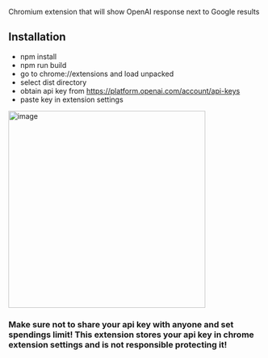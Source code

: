 Chromium extension that will show OpenAI response next to Google results

## Installation
- npm install
- npm run build
- go to chrome://extensions and load unpacked
- select dist directory
- obtain api key from https://platform.openai.com/account/api-keys
- paste key in extension settings 
<img width="390" alt="image" src="https://user-images.githubusercontent.com/54471371/233095601-014cad9b-2604-4a5c-8fd8-c608f44b2312.png">

### Make sure not to share your api key with anyone and set spendings limit! This extension stores your api key in chrome extension settings and is not responsible protecting it! 
